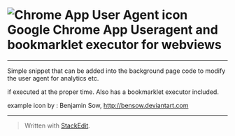 # ![Chrome App User Agent icon](https://raw.github.com/riaEvangelist/chrome-app-user-agent-and-bookmarklet-webview/master/example/Browser-32.png) Google Chrome App Useragent and bookmarklet executor for webviews
***

Simple snippet that can be added into the background page code to modify the user agent for analytics etc. 

if executed at the proper time. Also has a bookmarklet executor included.



example icon by : Benjamin Sow, http://bensow.deviantart.com

---
> Written with [StackEdit](http://benweet.github.io/stackedit/).
